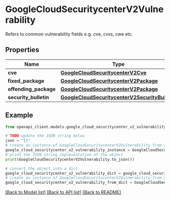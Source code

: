 # GoogleCloudSecuritycenterV2Vulnerability

Refers to common vulnerability fields e.g. cve, cvss, cwe etc.

## Properties

Name | Type | Description | Notes
------------ | ------------- | ------------- | -------------
**cve** | [**GoogleCloudSecuritycenterV2Cve**](GoogleCloudSecuritycenterV2Cve.md) |  | [optional] 
**fixed_package** | [**GoogleCloudSecuritycenterV2Package**](GoogleCloudSecuritycenterV2Package.md) |  | [optional] 
**offending_package** | [**GoogleCloudSecuritycenterV2Package**](GoogleCloudSecuritycenterV2Package.md) |  | [optional] 
**security_bulletin** | [**GoogleCloudSecuritycenterV2SecurityBulletin**](GoogleCloudSecuritycenterV2SecurityBulletin.md) |  | [optional] 

## Example

```python
from openapi_client.models.google_cloud_securitycenter_v2_vulnerability import GoogleCloudSecuritycenterV2Vulnerability

# TODO update the JSON string below
json = "{}"
# create an instance of GoogleCloudSecuritycenterV2Vulnerability from a JSON string
google_cloud_securitycenter_v2_vulnerability_instance = GoogleCloudSecuritycenterV2Vulnerability.from_json(json)
# print the JSON string representation of the object
print(GoogleCloudSecuritycenterV2Vulnerability.to_json())

# convert the object into a dict
google_cloud_securitycenter_v2_vulnerability_dict = google_cloud_securitycenter_v2_vulnerability_instance.to_dict()
# create an instance of GoogleCloudSecuritycenterV2Vulnerability from a dict
google_cloud_securitycenter_v2_vulnerability_from_dict = GoogleCloudSecuritycenterV2Vulnerability.from_dict(google_cloud_securitycenter_v2_vulnerability_dict)
```
[[Back to Model list]](../README.md#documentation-for-models) [[Back to API list]](../README.md#documentation-for-api-endpoints) [[Back to README]](../README.md)


